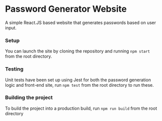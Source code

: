 # Password Generator Website
A simple React.JS based website that generates passwords based on user input.

### Setup
You can launch the site by cloning the repository and running `npm start` from the root directory.

### Testing
Unit tests have been set up using Jest for both the password generation logic and front-end site, run `npm test` from the root directory to run these.

### Building the project
To build the project into a production build, run `npm run build` from the root directory

